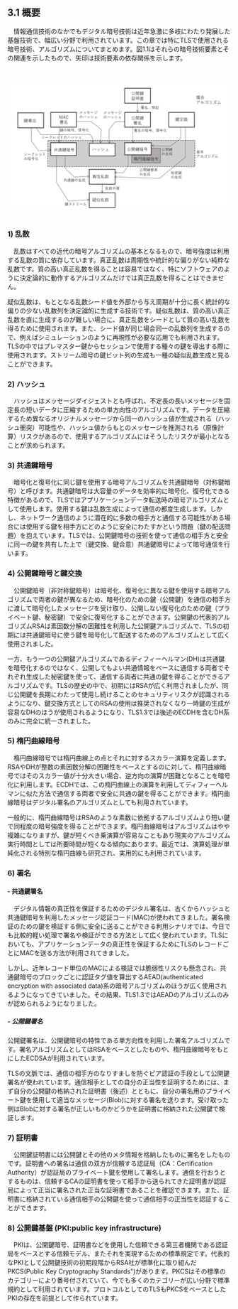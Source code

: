 ## 3.1 概要
　情報通信技術のなかでもデジタル暗号技術は近年急激に多岐にわたり発展した基盤技術で、幅広い分野で利用されています。この章では特にTLSで使用される暗号技術、アルゴリズムについてまとめます。図1.1はそれらの暗号技術要素とその関連を示したもので、矢印は技術要素の依存関係を示します。

<br><br>
![図3-1](./fig3-1.jpg)
<br><br>

### 1) 乱数
　乱数はすべての近代の暗号アルゴリズムの基本となるもので、暗号強度は利用する乱数の質に依存しています。真正乱数は周期性や統計的な偏りがない純粋な乱数です。質の高い真正乱数を得ることは容易ではなく、特にソフトウェアのように決定論的に動作するアルゴリズムだけでは真正乱数を得ることはできません。

疑似乱数は、もととなる乱数シード値を外部から与え周期が十分に長く統計的な偏りの少ない乱数列を決定論的に生成する技術です。疑似乱数は、質の高い真正乱数を直に生成するのが難しい場合に、真正乱数をシードとして質の高い乱数を得るために使用されます。また、シード値が同じ場合同一の乱数列を生成するので、例えばシミュレーションのように再現性が必要な応用でも利用されます。TLSの中ではプレマスター鍵からセッションで使用する種々の鍵を導出する際に使用されます。ストリーム暗号の鍵ビット列の生成も一種の疑似乱数生成と見ることができます。

### 2) ハッシュ
　ハッシュはメッセージダイジェストとも呼ばれ、不定長の長いメッセージを固定長の短いデータに圧縮するための単方向性のアルゴリズムです。データを圧縮するため異なるオリジナルメッセージから同一のハッシュ値が生成される（ハッシュ衝突）可能性や、ハッシュ値からもとのメッセージを推測される（原像計算）リスクがあるので、使用するアルゴリズムにはそうしたリスクが最小となることが求められます。

### 3) 共通鍵暗号
　暗号化と復号化に同じ鍵を使用する暗号アルゴリズムを共通鍵暗号（対称鍵暗号）と呼びます。共通鍵暗号は大容量のデータを効率的に暗号化、復号化できる特徴があるので、TLSではアプリケーションデータ転送時の暗号アルゴリズムとして使用します。使用する鍵は乱数生成によって通信の都度生成します。しかし、ネットワーク通信のように潜在的に多数の相手方と通信する可能性がある場合には使用する鍵を相手方にどのように安全にわたすかという問題（鍵の配送問題）を抱えています。TLSでは、公開鍵暗号の技術を使って通信の相手方と安全に同一の鍵を共有した上で（鍵交換、鍵合意）共通鍵暗号によって暗号通信を行います。

### 4) 公開鍵暗号と鍵交換
　公開鍵暗号（非対称鍵暗号）は暗号化、復号化に異なる鍵を使用する暗号アルゴリズムで両者の鍵が異なるため、暗号化のための鍵（公開鍵）を通信の相手方に渡して暗号化したメッセージを受け取り、公開しない復号化のための鍵（プライベート鍵、秘密鍵）で安全に復号化することができます。公開鍵の代表的アルゴリズムRSAは素因数分解の困難性を利用した公開鍵アルゴリズムで、TLSの初期には共通鍵暗号に使う鍵を暗号化して配送するためのアルゴリズムとして広く使用されました。

一方、もう一つの公開鍵アルゴリズムであるディフィーヘルマン(DH)は共通鍵を暗号化するのではなく、公開してもよい共通情報をベースに通信する両者でそれぞれ生成した秘密鍵を使って、通信する両者に共通の鍵を得ることができるアルゴリズムです。TLSの歴史の中で、初期にはRSAが広く利用されましたが、同じ公開鍵を長期にわたって使用し続けることのセキュリティリスクが認識されるようになり、鍵交換方式としてのRSAの使用は推奨されなくなり一時鍵の生成が容易なDHのほうが使用されるようになり、TLS1.3では後述のECDHを含むDH系のみに完全に統一されました。

### 5) 楕円曲線暗号
　楕円曲線暗号では楕円曲線上の点とそれに対するスカラー演算を定義します。RSAやDHが整数の素因数分解の困難性をベースとするのに対して、楕円曲線暗号ではそのスカラー値が十分大きい場合、逆方向の演算が困難となることを暗号化に利用します。ECDHでは、この楕円曲線上の演算を利用してディフィーヘルマンに似た方法で通信する両者で安全に共通の鍵を得ることができます。楕円曲線暗号はデジタル署名のアルゴリズムとしても利用されています。

一般的に、楕円曲線暗号はRSAのような素数に依拠するアルゴリズムより短い鍵で同程度の暗号強度を得ることができます。楕円曲線暗号はアルゴリズムはやや複雑になりますが、鍵が短くべき乗演算が容易なこともあり現実のアルゴリズム実行時間としては所要時間が短くなる傾向にあります。最近では、演算処理が単純化される特別な楕円曲線も研究され、実用的にも利用されています。

### 6) 署名
#### - 共通鍵署名
　デジタル情報の真正性を保証するためのデジタル署名は、古くからハッシュと共通鍵暗号を利用したメッセージ認証コード(MAC)が使われてきました。署名検証のための鍵を検証する側に安全に送ることができる利用シナリオでは、今日でも比較的軽い処理で署名や検証ができる方法として広く使われています。TLSにおいても、アプリケーションデータの真正性を保証するためにTLSのレコードごとにMACを送る方法が利用されてきました。

しかし、近年レコード単位のMACによる検証では脆弱性リスクも懸念され、共通鍵暗号のブロックごとに認証タグ値を算出するAEAD(authenticated encryption with associated data)系の暗号アルゴリズムのほうが広く使用されるようになってきていました。その結果、TLS1.3ではAEADのアルゴリズムのみが認められるようになりました。

##### - 公開鍵署名
公開鍵署名は、公開鍵暗号の特性である単方向性を利用した署名アルゴリズムです。署名アルゴリズムとしてはRSAをベースとしたものや、楕円曲線暗号をもとにしたECDSAが利用されています。

TLSの文脈では、通信の相手方のなりすましを防ぐピア認証の手段として公開鍵署名が使われています。通信相手としての自分の正当性を証明するためには、まず自分の公開鍵の格納された証明書（後述）とともに、自分の署名用のプライベート鍵を使用して適当なメッセージ(Blob)に対する署名を送ります。受け取った側はBlobに対する署名が正しいものかどうかを証明書に格納された公開鍵で検証します。

### 7) 証明書
　公開鍵証明書には公開鍵とその他のメタ情報を格納したものに署名をしたものです。証明書への署名は通信の双方が信頼する認証局（CA：Certification Authority）が認証局のプライベート鍵を使用して署名します。通信を行おうとするものは、信頼するCAの証明書を使って相手から送られてきた証明書が認証局によって正当に署名された正当な証明書であることを確認できます。また、証明書に格納されている通信相手の公開鍵を使って通信相手の正当性を認証することができます。

### 8) 公開鍵基盤 (PKI:public key infrastructure)
　PKIは、公開鍵暗号、証明書などを使用した信頼できる第三者機関である認証局をベースとする信頼モデル、またそれを実現するための標準規定です。代表的なPKIとして公開鍵技術の初期段階からRSA社が標準化に取り組んだPKCS(Public Key Cryptography Standards")があります。PKCSはその標準のカテゴリーにより番号付されていて、今でも多くのカテゴリーが広い分野で標準規約として利用されています。プロトコルとしてのTLSもPKCSをベースとしたPKIの存在を前提として作られています。